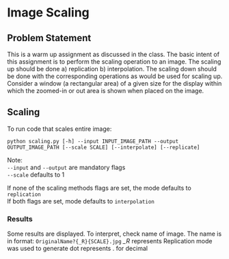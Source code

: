 # Image Scaling

## Problem Statement

This is a warm up assignment as discussed in the class. The basic intent of this assignment is to perform the scaling operation to an image. The scaling up should be done a) replication b) interpolation. The scaling down should be done with the corresponding operations as would be used for scaling up. Consider a window (a rectangular area) of a given size for the display within which the zoomed-in or out area is shown when placed on the image. 

## Scaling

To run code that scales entire image:

`python scaling.py [-h] --input INPUT_IMAGE_PATH --output OUTPUT_IMAGE_PATH [--scale SCALE] [--interpolate] [--replicate]`

Note:  
`--input` and `--output` are mandatory flags  
`--scale` defaults to 1  

If none of the scaling methods flags are set, the mode defaults to `replication`  
If both flags are set, mode defaults to `interpolation`  


### Results

Some results are displayed. To interpret, check name of image. The name is in format:
``
OriginalName?{_R}{SCALE}.jpg
``
_\_R_ represents Replication mode was used to generate
dot represents . for decimal